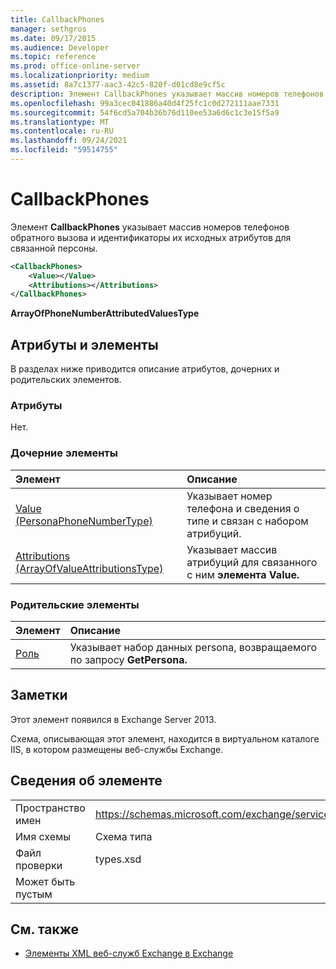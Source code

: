 ```yaml
---
title: CallbackPhones
manager: sethgros
ms.date: 09/17/2015
ms.audience: Developer
ms.topic: reference
ms.prod: office-online-server
ms.localizationpriority: medium
ms.assetid: 8a7c1377-aac3-42c5-820f-d01cd8e9cf5c
description: Элемент CallbackPhones указывает массив номеров телефонов обратного вызова и идентификаторы их исходных атрибутов для связанной персоны.
ms.openlocfilehash: 99a3cec041886a40d4f25fc1c0d272111aae7331
ms.sourcegitcommit: 54f6cd5a704b36b76d110ee53a6d6c1c3e15f5a9
ms.translationtype: MT
ms.contentlocale: ru-RU
ms.lasthandoff: 09/24/2021
ms.locfileid: "59514755"
---
```

# <a name="callbackphones"></a>CallbackPhones

Элемент **CallbackPhones** указывает массив номеров телефонов обратного вызова и идентификаторы их исходных атрибутов для связанной персоны. 
  
```XML
<CallbackPhones>
    <Value></Value>
    <Attributions></Attributions>
</CallbackPhones>
```

 **ArrayOfPhoneNumberAttributedValuesType**
## <a name="attributes-and-elements"></a>Атрибуты и элементы

В разделах ниже приводится описание атрибутов, дочерних и родительских элементов.
  
### <a name="attributes"></a>Атрибуты

Нет.
  
### <a name="child-elements"></a>Дочерние элементы

|**Элемент**|**Описание**|
|:-----|:-----|
|[Value (PersonaPhoneNumberType)](value-personaphonenumbertype.md) <br/> |Указывает номер телефона и сведения о типе и связан с набором атрибуций.  <br/> |
|[Attributions (ArrayOfValueAttributionsType)](attributions-arrayofvalueattributionstype.md) <br/> |Указывает массив атрибуций для связанного с ним **элемента Value.**  <br/> |
   
### <a name="parent-elements"></a>Родительские элементы

|**Элемент**|**Описание**|
|:-----|:-----|
|[Роль](persona.md) <br/> |Указывает набор данных persona, возвращаемого по запросу **GetPersona.**  <br/> |
   
## <a name="remarks"></a>Заметки

Этот элемент появился в Exchange Server 2013.
  
Схема, описывающая этот элемент, находится в виртуальном каталоге IIS, в котором размещены веб-службы Exchange.
  
## <a name="element-information"></a>Сведения об элементе

|||
|:-----|:-----|
|Пространство имен  <br/> |https://schemas.microsoft.com/exchange/services/2006/types  <br/> |
|Имя схемы  <br/> |Схема типа  <br/> |
|Файл проверки  <br/> |types.xsd  <br/> |
|Может быть пустым  <br/> ||
   
## <a name="see-also"></a>См. также



- [Элементы XML веб-служб Exchange в Exchange](ews-xml-elements-in-exchange.md)

